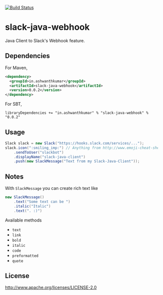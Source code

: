 [![Build Status](https://snap-ci.com/ashwanthkumar/slack-java-webhook/branch/master/build_image)](https://snap-ci.com/ashwanthkumar/slack-java-webhook/branch/master)

# slack-java-webhook
Java Client to Slack's Webhook feature. 

## Dependencies

For Maven,
```xml
<dependency>
  <groupId>in.ashwanthkumar</groupId>
  <artifactId>slack-java-webhook</artifactId>
  <version>0.0.2</version>
</dependency>
```

For SBT,
```
libraryDependencies += "in.ashwanthkumar" % "slack-java-webhook" % "0.0.2"
```

## Usage
```java
Slack slack = new Slack("https://hooks.slack.com/services/...");
slack.icon(":smiling_imp:") // Anything from http://www.emoji-cheat-sheet.com/ should work here
    .sendToUser("slackbot")
    .displayName("slack-java-client")
    .push(new SlackMessage("Text from my Slack-Java-Client"));
```

## Notes
With `SlackMessage` you can create rich text like
```java
new SlackMessage()
    .text("Some text can be ")
    .italic("Italic")
    .text(". :)")
```

Available methods
- `text`
- `link`
- `bold`
- `italic`
- `code`
- `preformatted`
- `quote`

## License

http://www.apache.org/licenses/LICENSE-2.0
